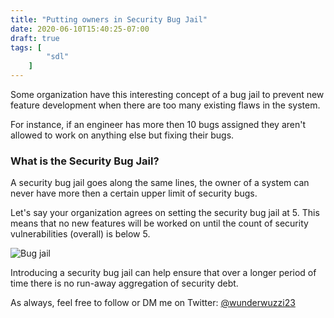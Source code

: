 ```yaml
---
title: "Putting owners in Security Bug Jail"
date: 2020-06-10T15:40:25-07:00
draft: true
tags: [
        "sdl"
    ]
---
```


Some organization have this interesting concept of a bug jail to prevent new feature development when there are too many existing flaws in the system. 

For instance, if an engineer has more then 10 bugs assigned they aren't allowed to work on anything else but fixing their bugs.

### What is the Security Bug Jail?
A security bug jail goes along the same lines, the owner of a system can never have more then a certain upper limit of security bugs. 

Let's say your organization agrees on setting the security bug jail at 5. This means that no new features will be worked on until the count of security vulnerabilities (overall) is below 5.

![Bug jail](/blog/images/2020/bugjail.png)

Introducing a security bug jail can help ensure that over a longer period of time there is no run-away aggregation of security debt.

As always, feel free to follow or DM me on Twitter: [@wunderwuzzi23](https://twitter.com/wunderwuzzi23)